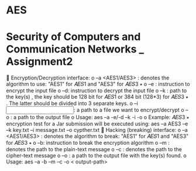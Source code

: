 # AES
# Security of Computers and Communication Networks _ Assignment2

 Encryption/Decryption interface:
o –a <AES1/AES3> : denotes the algorithm to use: "AES1" for 𝐴𝐸𝑆1 and "AES3" for 𝐴𝐸𝑆3
∗
o –e : instruction to encrypt the input file
o –d: instruction to decrypt the input file
o –k <path>: path to the key(s) , the key should be 128 bit for 𝐴𝐸𝑆1 or 384 bit (128*3) for 𝐴𝐸𝑆3
∗
. The
latter should be divided into 3 separate keys.
o –i <input file path>: a path to a file we want to encrypt/decrypt
o –o <output file path>: a path to the output file
o Usage:
aes –a <AES1 or AES3> -e/-d –k <path-to-key-file > -i <path-to-input-file> -o <path-to-output-file>
o Example: 𝐴𝐸𝑆3
∗ encryption test for a Jar submission will be executed using:
 aes –a AES3 –e –k key.txt –i message.txt –o cypther.txt
 Hacking (breaking) interface:
o –a <AES1/AES3> : denotes the algorithm to break: "AES1" for 𝐴𝐸𝑆1 and "AES3" for 𝐴𝐸𝑆3
∗
o –b: instruction to break the encryption algorithm
o –m <path>: denotes the path to the plain-text message
o –c <path>: denotes the path to the cipher-text message
o –o <path>: a path to the output file with the key(s) found.
o Usage:
aes –a <AES1 or AES3> -b –m <path-to-message> –c <path-to-cipher> -o < output-path>
